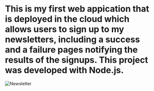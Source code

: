 # This is my first web appication that is deployed in the cloud which allows users to sign up to my newsletters, including a success and a failure pages notifying the results of the signups. This project was developed with Node.js. 
![Newsletter](https://user-images.githubusercontent.com/113481623/225323015-34a3f2a3-014a-468a-8f34-4725c4b39fe2.png)
